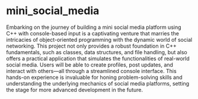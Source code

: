 ﻿# mini_social_media
Embarking on the journey of building a mini social media platform using C++ with console-based input is a captivating venture that marries the intricacies of object-oriented programming with the dynamic world of social networking. This project not only provides a robust foundation in C++ fundamentals, such as classes, data structures, and file handling, but also offers a practical application that simulates the functionalities of real-world social media. Users will be able to create profiles, post updates, and interact with others—all through a streamlined console interface. This hands-on experience is invaluable for honing problem-solving skills and understanding the underlying mechanics of social media platforms, setting the stage for more advanced development in the future.
